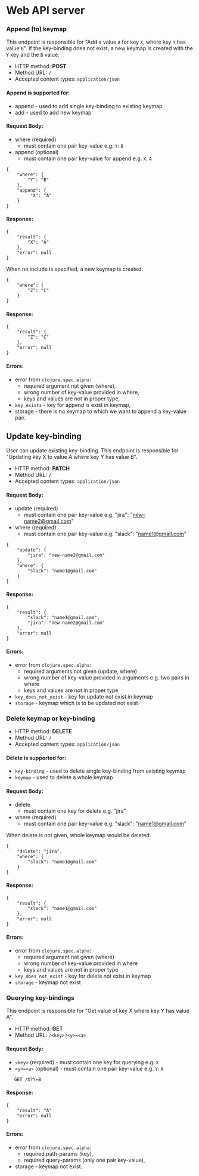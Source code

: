 # Web API server

### Append (to) keymap

This endpoint is responsible for "Add a value `A` for key `X`, where key `Y` has value `B`". 
If the key-binding does not exist, a new keymap is created with the `Y` key and the `B` value.

* HTTP method: **POST**
* Method URL: `/`
* Accepted content types: `application/json`

#### Append is supported for:

* append - used to add single key-binding to existing keymap
* add - used to add new keymap

#### Request Body: 

* where (required)
    * must contain one pair key-value e.g. `Y`: `B`
* append (optional)
    * must contain one pair key-value for append e.g. `X`: `A`

```
{
    "where": {
        "Y": "B"
    },
    "append": {
         "X": "A"
    }
}
```

#### Response:
```
{
    "result": {
        "X": "A"
    },
    "error": null
}
```

When no include is specified, a new keymap is created.
```
{
    "where": {
        "Z": "C"
    }
}
```

#### Response:
```
{
    "result": {
        "Z": "C"
    },
    "error": null
}
```

#### Errors:
* error from `clojure.spec.alpha`:
    * required argument not given (where),
    * wrong number of key-value provided in where,
    * keys and values are not in proper type,
* `key_exists` - key for append is exist in keymap,
* storage - there is no keymap to which we want to append a key-value pair.

## Update key-binding

User can update existing key-binding.
This endpoint is responsible for "Updating key X to value A where key Y has value B".

* HTTP method: **PATCH**
* Method URL: `/`
* Accepted content types: `application/json`

#### Request Body: 

* update (required)
    * must contain one pair key-value e.g. "jira": "new-name2@gmail.com" 
* where (required)
    * must contain one pair key-value e.g. "slack": "name1@gmail.com"

```
{
    "update": {
        "jira": "new-name2@gmail.com"
    },
    "where": {
        "slack": "name1@gmail.com"
    }
}
```

#### Response:
```
{
    "result": {
        "slack": "name1@gmail.com",
        "jira": "new-name2@gmail.com"
    },
    "error": null
}
```

#### Errors:

* error from `clojure.spec.alpha`:
    * required arguments not given (update, where)
    * wrong number of key-value provided in arguments e.g. two pairs in where
    * keys and values are not in proper type
* `key_does_not_exist` - key for update not exist in keymap
* `storage` - keymap which is to be updated not exist

### Delete keymap or key-binding

* HTTP method: **DELETE**
* Method URL: `/`
* Accepted content types: `application/json`

#### Delete is supported for:

* `key-binding` - used to delete single key-binding from existing keymap
* `keymap` - used to delete a whole keymap

#### Request Body: 

* delete 
    * must contain one key for delete e.g. "jira" 
* where (required)
    * must contain one pair key-value e.g. "slack": "name1@gmail.com"

When delete is not given, whole keymap would be deleted.

```
{
    "delete": "jira",
    "where": {
        "slack": "name1@gmail.com"
    }
}
```

#### Response:
```
{
    "result": {
        "slack": "name1@gmail.com"
    },
    "error": null
}
```

#### Errors:

* error from `clojure.spec.alpha`:
    * required argument not given (where)
    * wrong number of key-value provided in where
    * keys and values are not in proper type
* `key_does_not_exist` - key for delete not exist in keymap
* `storage` - keymap not exist

### Querying key-bindings

This endpoint is responsible for "Get value of key X where key Y has value A".

* HTTP method: **GET**
* Method URL: `/<key>?<y>=<a>`

#### Request Body: 

* `<key>` (required) - must contain one key for querying e.g. `X` 
* `<y>=<a>` (optional) - must contain one pair key-value e.g. `Y`: `A`

``` 
   GET /X?Y=B
```

#### Response:

```
{
    "result": "A"
    "error": null
}
```

#### Errors:

* error from `clojure.spec.alpha`:
    * required path-params (key),
    * required query-params (only one pair key-value),
* storage - keymap not exist.
